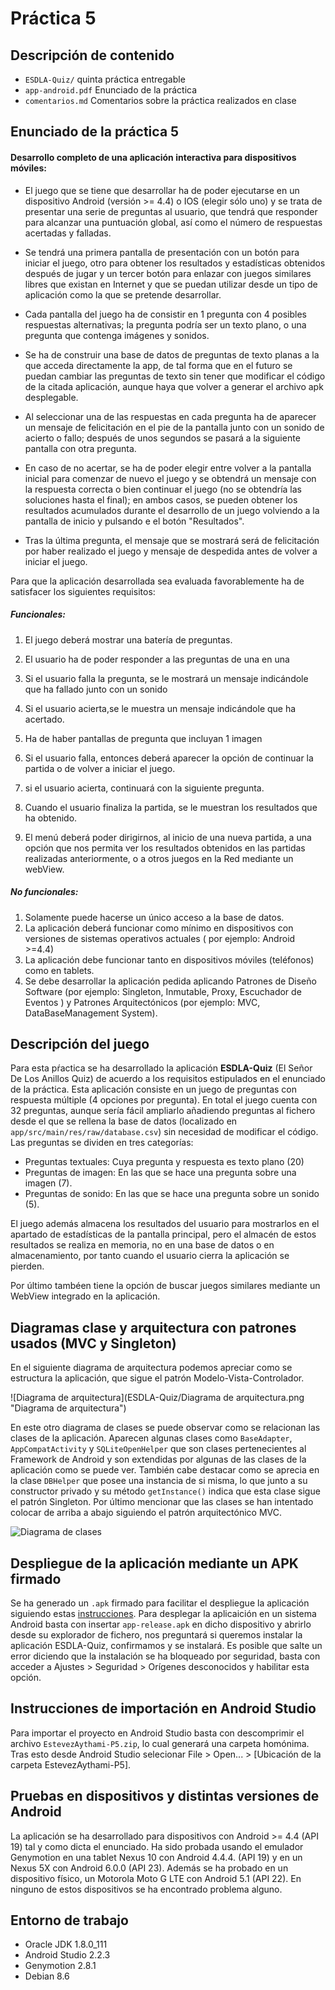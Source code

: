 # Práctica 5

## Descripción de contenido
- `ESDLA-Quiz/` quinta práctica entregable
- `app-android.pdf` Enunciado de la práctica
- `comentarios.md` Comentarios sobre la práctica realizados en clase

## Enunciado de la práctica 5

#### Desarrollo completo de una aplicación interactiva para dispositivos móviles:

- El juego que se tiene que desarrollar ha de poder ejecutarse en un dispositivo Android (versión >= 4.4) o IOS (elegir sólo uno) y se trata de presentar una serie de preguntas al usuario, que tendrá que responder para alcanzar una puntuación global, así como el número de respuestas acertadas y falladas.

- Se tendrá una primera pantalla de presentación con un botón para iniciar el juego, otro para obtener los resultados y estadísticas obtenidos después de jugar y un tercer botón para enlazar con juegos similares libres que existan en Internet y que se puedan utilizar desde un tipo de aplicación como la que se pretende desarrollar.

- Cada pantalla del juego ha de consistir en 1 pregunta con 4 posibles respuestas alternativas; la pregunta podría ser un texto plano, o una pregunta que contenga imágenes y sonidos.

- Se ha de construir una base de datos de preguntas de texto planas a la que acceda directamente la app, de tal forma que en el futuro se puedan cambiar las preguntas de texto sin tener que modificar el código de la citada aplicación, aunque haya que volver a generar el archivo apk desplegable.

- Al seleccionar una de las respuestas en cada pregunta ha de aparecer un mensaje de felicitación en el pie de la pantalla junto con un sonido de acierto o fallo; después de unos segundos se pasará a la siguiente pantalla con otra pregunta.

- En caso de no acertar, se ha de poder elegir entre volver a la pantalla inicial para comenzar de nuevo el juego y se obtendrá un mensaje con la respuesta correcta o bien continuar el juego (no se obtendría las soluciones hasta el final); en ambos casos, se pueden obtener los resultados acumulados durante el desarrollo de un juego volviendo a la pantalla de inicio y pulsando e el botón "Resultados".

- Tras la última pregunta, el mensaje que se mostrará será de felicitación por haber realizado el juego y mensaje de despedida antes de volver a iniciar el juego.

Para que la aplicación desarrollada sea evaluada favorablemente ha de satisfacer los siguientes requisitos:

##### Funcionales:

1. El juego deberá mostrar una batería de preguntas.

2. El usuario ha de poder responder a las preguntas de una en una

3. Si el usuario falla la pregunta, se le mostrará un mensaje indicándole que ha fallado junto con un sonido

4. Si el usuario acierta,se le muestra un mensaje indicándole que ha acertado.

5. Ha de haber pantallas de pregunta que incluyan 1 imagen

6. Si el usuario falla, entonces deberá aparecer la opción de continuar la partida o de volver a iniciar el juego.

7. si el usuario acierta, continuará con la siguiente pregunta.
8. Cuando el usuario finaliza la partida, se le muestran los resultados que ha obtenido.
9. El menú deberá poder dirigirnos, al inicio de una nueva partida, a una opción que nos permita ver los resultados obtenidos en las partidas realizadas anteriormente, o a otros juegos en la Red mediante un webView.

##### No funcionales:

1. Solamente puede hacerse un único acceso a la base de datos.
2. La aplicación deberá funcionar como mínimo en dispositivos con versiones de sistemas
operativos actuales ( por ejemplo: Android >=4.4)
3. La aplicación debe funcionar tanto en dispositivos móviles (teléfonos) como en tablets.
4. Se debe desarrollar la aplicación pedida aplicando Patrones de Diseño Software (por ejemplo: Singleton, Inmutable, Proxy, Escuchador de Eventos ) y
Patrones Arquitectónicos (por ejemplo: MVC, DataBaseManagement System).


## Descripción del juego
Para esta pŕactica se ha desarrollado la aplicación **ESDLA-Quiz** (El Señor De Los Anillos Quiz) de acuerdo a los requisitos estipulados en el enunciado de la práctica. Esta aplicación consiste en un juego de preguntas con respuesta múltiple (4 opciones por pregunta). En total el juego cuenta con 32 preguntas, aunque sería fácil ampliarlo añadiendo preguntas al fichero desde el que se rellena la base de datos (localizado en `app/src/main/res/raw/database.csv`) sin necesidad de modificar el código. Las preguntas se dividen en tres categorías:
- Preguntas textuales: Cuya pregunta y respuesta es texto plano (20)
- Preguntas de imagen: En las que se hace una pregunta sobre una imagen (7).
- Preguntas de sonido: En las que se hace una pregunta sobre un sonido (5).

El juego además almacena los resultados del usuario para mostrarlos en el apartado de estadísticas de la pantalla principal, pero el almacén de estos resultados se realiza en memoria, no en una base de datos o en almacenamiento, por tanto cuando el usuario cierra la aplicación se pierden.

Por último tambéen tiene la opción de buscar juegos similares mediante un WebView integrado en la aplicación.

## Diagramas clase y arquitectura con patrones usados (MVC y Singleton)

En el siguiente diagrama de arquitectura podemos apreciar como se estructura la aplicación, que sigue el patrón Modelo-Vista-Controlador.

![Diagrama de arquitectura](ESDLA-Quiz/Diagrama de arquitectura.png "Diagrama de arquitectura")

En este otro diagrama de clases se puede observar como se relacionan las clases de la aplicación. Aparecen algunas clases como `BaseAdapter`, `AppCompatActivity` y `SQLiteOpenHelper` que son clases pertenecientes al Framework de Android y son extendidas por algunas de las clases de la aplicación como se puede ver. También cabe destacar como se aprecia en la clase `DBHelper` que posee una instancia de si misma, lo que junto a su constructor privado y su método `getInstance()` indica que esta clase sigue el patrón Singleton. Por último mencionar que las clases se han intentado colocar de arriba a abajo siguiendo el patrón arquitectónico MVC.

![Diagrama de clases](ESDLA-Quiz/DiagramaClases.png "Diagrama de clases")


## Despliegue de la aplicación mediante un APK firmado

Se ha generado un `.apk` firmado para facilitar el despliegue la aplicación siguiendo estas [instrucciones](https://developer.android.com/studio/publish/app-signing.html?hl=es-419#release-mode). Para desplegar la aplicaición en un sistema Android basta con insertar `app-release.apk` en dicho dispositivo y abrirlo desde su explorador de fichero, nos preguntará si queremos instalar la aplicación ESDLA-Quiz, confirmamos y se instalará. Es posible que salte un error diciendo que la instalación se ha bloqueado por seguridad, basta con acceder a Ajustes > Seguridad > Orígenes desconocidos y habilitar esta opción.

## Instrucciones de importación en Android Studio

Para importar el proyecto en Android Studio basta con descomprimir el archivo `EstevezAythami-P5.zip`, lo cual generará una carpeta homónima. Tras esto desde Android Studio selecionar File > Open... > [Ubicación de la carpeta EstevezAythami-P5].

## Pruebas en dispositivos y distintas versiones de Android

La aplicación se ha desarrollado para dispositivos con Android >= 4.4 (API 19) tal y como dicta el enunciado. Ha sido probada usando el emulador Genymotion en una tablet Nexus 10 con Android 4.4.4. (API 19) y en un Nexus 5X con Android 6.0.0 (API 23). Además se ha probado en un dispositivo físico, un Motorola Moto G LTE con Android 5.1 (API 22). En ninguno de estos dispositivos se ha encontrado problema alguno.

## Entorno de trabajo
- Oracle JDK 1.8.0_111
- Android Studio 2.2.3
- Genymotion 2.8.1
- Debian 8.6
